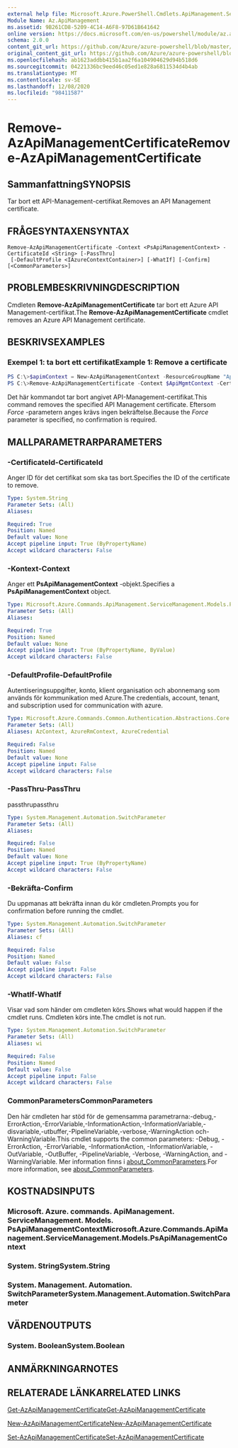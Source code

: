 ```yaml
---
external help file: Microsoft.Azure.PowerShell.Cmdlets.ApiManagement.ServiceManagement.dll-Help.xml
Module Name: Az.ApiManagement
ms.assetid: 9B261CD8-5209-4C14-A6F8-97D61B641642
online version: https://docs.microsoft.com/en-us/powershell/module/az.apimanagement/remove-azapimanagementcertificate
schema: 2.0.0
content_git_url: https://github.com/Azure/azure-powershell/blob/master/src/ApiManagement/ApiManagement/help/Remove-AzApiManagementCertificate.md
original_content_git_url: https://github.com/Azure/azure-powershell/blob/master/src/ApiManagement/ApiManagement/help/Remove-AzApiManagementCertificate.md
ms.openlocfilehash: ab1623addbb415b1aa2f6a104904629d94b518d6
ms.sourcegitcommit: 04221336bc9eed46c05ed1e828a6811534d4b4ab
ms.translationtype: MT
ms.contentlocale: sv-SE
ms.lasthandoff: 12/08/2020
ms.locfileid: "98411587"
---
```

# <span data-ttu-id="7372c-101">Remove-AzApiManagementCertificate</span><span class="sxs-lookup"><span data-stu-id="7372c-101">Remove-AzApiManagementCertificate</span></span>

## <span data-ttu-id="7372c-102">Sammanfattning</span><span class="sxs-lookup"><span data-stu-id="7372c-102">SYNOPSIS</span></span>
<span data-ttu-id="7372c-103">Tar bort ett API-Management-certifikat.</span><span class="sxs-lookup"><span data-stu-id="7372c-103">Removes an API Management certificate.</span></span>

## <span data-ttu-id="7372c-104">FRÅGESYNTAXEN</span><span class="sxs-lookup"><span data-stu-id="7372c-104">SYNTAX</span></span>

```
Remove-AzApiManagementCertificate -Context <PsApiManagementContext> -CertificateId <String> [-PassThru]
 [-DefaultProfile <IAzureContextContainer>] [-WhatIf] [-Confirm] [<CommonParameters>]
```

## <span data-ttu-id="7372c-105">PROBLEMBESKRIVNING</span><span class="sxs-lookup"><span data-stu-id="7372c-105">DESCRIPTION</span></span>
<span data-ttu-id="7372c-106">Cmdleten **Remove-AzApiManagementCertificate** tar bort ett Azure API Management-certifikat.</span><span class="sxs-lookup"><span data-stu-id="7372c-106">The **Remove-AzApiManagementCertificate** cmdlet removes an Azure API Management certificate.</span></span>

## <span data-ttu-id="7372c-107">BESKRIVS</span><span class="sxs-lookup"><span data-stu-id="7372c-107">EXAMPLES</span></span>

### <span data-ttu-id="7372c-108">Exempel 1: ta bort ett certifikat</span><span class="sxs-lookup"><span data-stu-id="7372c-108">Example 1: Remove a certificate</span></span>
```powershell
PS C:\>$apimContext = New-AzApiManagementContext -ResourceGroupName "Api-Default-WestUS" -ServiceName "contoso"
PS C:\>Remove-AzApiManagementCertificate -Context $ApiMgmtContext -CertificateId "0123456789" -Force
```

<span data-ttu-id="7372c-109">Det här kommandot tar bort angivet API-Management-certifikat.</span><span class="sxs-lookup"><span data-stu-id="7372c-109">This command removes the specified API Management certificate.</span></span>
<span data-ttu-id="7372c-110">Eftersom *Force* -parametern anges krävs ingen bekräftelse.</span><span class="sxs-lookup"><span data-stu-id="7372c-110">Because the *Force* parameter is specified, no confirmation is required.</span></span>

## <span data-ttu-id="7372c-111">MALLPARAMETRAR</span><span class="sxs-lookup"><span data-stu-id="7372c-111">PARAMETERS</span></span>

### <span data-ttu-id="7372c-112">-CertificateId</span><span class="sxs-lookup"><span data-stu-id="7372c-112">-CertificateId</span></span>
<span data-ttu-id="7372c-113">Anger ID för det certifikat som ska tas bort.</span><span class="sxs-lookup"><span data-stu-id="7372c-113">Specifies the ID of the certificate to remove.</span></span>

```yaml
Type: System.String
Parameter Sets: (All)
Aliases:

Required: True
Position: Named
Default value: None
Accept pipeline input: True (ByPropertyName)
Accept wildcard characters: False
```

### <span data-ttu-id="7372c-114">-Kontext</span><span class="sxs-lookup"><span data-stu-id="7372c-114">-Context</span></span>
<span data-ttu-id="7372c-115">Anger ett **PsApiManagementContext** -objekt.</span><span class="sxs-lookup"><span data-stu-id="7372c-115">Specifies a **PsApiManagementContext** object.</span></span>

```yaml
Type: Microsoft.Azure.Commands.ApiManagement.ServiceManagement.Models.PsApiManagementContext
Parameter Sets: (All)
Aliases:

Required: True
Position: Named
Default value: None
Accept pipeline input: True (ByPropertyName, ByValue)
Accept wildcard characters: False
```

### <span data-ttu-id="7372c-116">-DefaultProfile</span><span class="sxs-lookup"><span data-stu-id="7372c-116">-DefaultProfile</span></span>
<span data-ttu-id="7372c-117">Autentiseringsuppgifter, konto, klient organisation och abonnemang som används för kommunikation med Azure.</span><span class="sxs-lookup"><span data-stu-id="7372c-117">The credentials, account, tenant, and subscription used for communication with azure.</span></span>

```yaml
Type: Microsoft.Azure.Commands.Common.Authentication.Abstractions.Core.IAzureContextContainer
Parameter Sets: (All)
Aliases: AzContext, AzureRmContext, AzureCredential

Required: False
Position: Named
Default value: None
Accept pipeline input: False
Accept wildcard characters: False
```

### <span data-ttu-id="7372c-118">-PassThru</span><span class="sxs-lookup"><span data-stu-id="7372c-118">-PassThru</span></span>
<span data-ttu-id="7372c-119">passthru</span><span class="sxs-lookup"><span data-stu-id="7372c-119">passthru</span></span>

```yaml
Type: System.Management.Automation.SwitchParameter
Parameter Sets: (All)
Aliases:

Required: False
Position: Named
Default value: None
Accept pipeline input: True (ByPropertyName)
Accept wildcard characters: False
```

### <span data-ttu-id="7372c-120">-Bekräfta</span><span class="sxs-lookup"><span data-stu-id="7372c-120">-Confirm</span></span>
<span data-ttu-id="7372c-121">Du uppmanas att bekräfta innan du kör cmdleten.</span><span class="sxs-lookup"><span data-stu-id="7372c-121">Prompts you for confirmation before running the cmdlet.</span></span>

```yaml
Type: System.Management.Automation.SwitchParameter
Parameter Sets: (All)
Aliases: cf

Required: False
Position: Named
Default value: False
Accept pipeline input: False
Accept wildcard characters: False
```

### <span data-ttu-id="7372c-122">-WhatIf</span><span class="sxs-lookup"><span data-stu-id="7372c-122">-WhatIf</span></span>
<span data-ttu-id="7372c-123">Visar vad som händer om cmdleten körs.</span><span class="sxs-lookup"><span data-stu-id="7372c-123">Shows what would happen if the cmdlet runs.</span></span>
<span data-ttu-id="7372c-124">Cmdleten körs inte.</span><span class="sxs-lookup"><span data-stu-id="7372c-124">The cmdlet is not run.</span></span>

```yaml
Type: System.Management.Automation.SwitchParameter
Parameter Sets: (All)
Aliases: wi

Required: False
Position: Named
Default value: False
Accept pipeline input: False
Accept wildcard characters: False
```

### <span data-ttu-id="7372c-125">CommonParameters</span><span class="sxs-lookup"><span data-stu-id="7372c-125">CommonParameters</span></span>
<span data-ttu-id="7372c-126">Den här cmdleten har stöd för de gemensamma parametrarna:-debug,-ErrorAction,-ErrorVariable,-InformationAction,-InformationVariable,-disvariable,-utbuffer,-PipelineVariable,-verbose,-WarningAction och-WarningVariable.</span><span class="sxs-lookup"><span data-stu-id="7372c-126">This cmdlet supports the common parameters: -Debug, -ErrorAction, -ErrorVariable, -InformationAction, -InformationVariable, -OutVariable, -OutBuffer, -PipelineVariable, -Verbose, -WarningAction, and -WarningVariable.</span></span> <span data-ttu-id="7372c-127">Mer information finns i [about_CommonParameters](http://go.microsoft.com/fwlink/?LinkID=113216).</span><span class="sxs-lookup"><span data-stu-id="7372c-127">For more information, see [about_CommonParameters](http://go.microsoft.com/fwlink/?LinkID=113216).</span></span>

## <span data-ttu-id="7372c-128">KOSTNADS</span><span class="sxs-lookup"><span data-stu-id="7372c-128">INPUTS</span></span>

### <span data-ttu-id="7372c-129">Microsoft. Azure. commands. ApiManagement. ServiceManagement. Models. PsApiManagementContext</span><span class="sxs-lookup"><span data-stu-id="7372c-129">Microsoft.Azure.Commands.ApiManagement.ServiceManagement.Models.PsApiManagementContext</span></span>

### <span data-ttu-id="7372c-130">System. String</span><span class="sxs-lookup"><span data-stu-id="7372c-130">System.String</span></span>

### <span data-ttu-id="7372c-131">System. Management. Automation. SwitchParameter</span><span class="sxs-lookup"><span data-stu-id="7372c-131">System.Management.Automation.SwitchParameter</span></span>

## <span data-ttu-id="7372c-132">VÄRDEN</span><span class="sxs-lookup"><span data-stu-id="7372c-132">OUTPUTS</span></span>

### <span data-ttu-id="7372c-133">System. Boolean</span><span class="sxs-lookup"><span data-stu-id="7372c-133">System.Boolean</span></span>

## <span data-ttu-id="7372c-134">ANMÄRKNINGAR</span><span class="sxs-lookup"><span data-stu-id="7372c-134">NOTES</span></span>

## <span data-ttu-id="7372c-135">RELATERADE LÄNKAR</span><span class="sxs-lookup"><span data-stu-id="7372c-135">RELATED LINKS</span></span>

[<span data-ttu-id="7372c-136">Get-AzApiManagementCertificate</span><span class="sxs-lookup"><span data-stu-id="7372c-136">Get-AzApiManagementCertificate</span></span>](./Get-AzApiManagementCertificate.md)

[<span data-ttu-id="7372c-137">New-AzApiManagementCertificate</span><span class="sxs-lookup"><span data-stu-id="7372c-137">New-AzApiManagementCertificate</span></span>](./New-AzApiManagementCertificate.md)

[<span data-ttu-id="7372c-138">Set-AzApiManagementCertificate</span><span class="sxs-lookup"><span data-stu-id="7372c-138">Set-AzApiManagementCertificate</span></span>](./Set-AzApiManagementCertificate.md)


